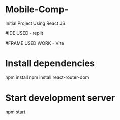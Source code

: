 # Mobile-Comp-
Initial Project Using React JS

#IDE USED - replit

#FRAME USED WORK - Vite

# Install dependencies
npm install
npm install react-router-dom

# Start development server
npm start




